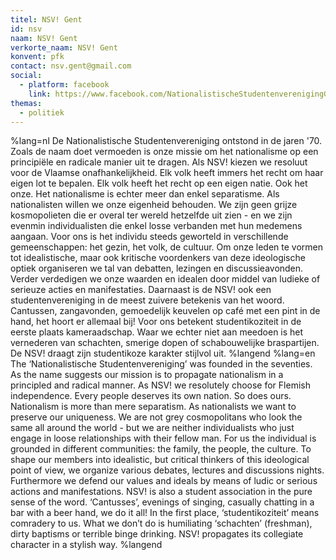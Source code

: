```yaml
---
titel: NSV! Gent
id: nsv
naam: NSV! Gent
verkorte_naam: NSV! Gent
konvent: pfk
contact: nsv.gent@gmail.com
social:
  - platform: facebook
    link: https://www.facebook.com/NationalistischeStudentenverenigingGent/
themas:
  - politiek
---
```


%lang=nl De Nationalistische Studentenvereniging ontstond in de jaren '70. Zoals de naam doet vermoeden is onze missie om het nationalisme op een principiële en radicale manier uit te dragen. Als NSV! kiezen we resoluut voor de Vlaamse onafhankelijkheid. Elk volk heeft immers het recht om haar eigen lot te bepalen. Elk volk heeft het recht op een eigen natie. Ook het onze.
Het nationalisme is echter meer dan enkel separatisme. Als nationalisten willen we onze eigenheid behouden. We zijn geen grijze kosmopolieten die er overal ter wereld hetzelfde uit zien - en we zijn evenmin individualisten die enkel losse verbanden met hun medemens aangaan. Voor ons is het individu steeds geworteld in verschillende gemeenschappen: het gezin, het volk, de cultuur.
Om onze leden te vormen tot idealistische, maar ook kritische voordenkers van deze ideologische optiek organiseren we tal van debatten, lezingen en discussieavonden.
Verder verdedigen we onze waarden en idealen door middel van ludieke of serieuze acties en manifestaties.
Daarnaast is de NSV! ook een studentenvereniging in de meest zuivere betekenis van het woord. Cantussen, zangavonden, gemoedelijk keuvelen op café met een pint in de hand, het hoort er allemaal bij! Voor ons betekent studentikoziteit in de eerste plaats kameraadschap. Waar we echter niet aan meedoen is het vernederen van schachten, smerige dopen of schabouwelijke braspartijen. De NSV! draagt zijn studentikoze karakter stijlvol uit. %langend %lang=en 
The ‘Nationalistische Studentenvereniging’ was founded in the seventies. As the name suggests our mission is to propagate nationalism in a principled and radical manner. As NSV! we resolutely choose for Flemish independence. Every people deserves its own nation. So does ours. Nationalism is more than mere separatism. As nationalists we want to preserve our uniqueness. We are not grey cosmopolitans who look the same all around the world - but we are neither individualists who just engage in loose relationships with their fellow man. For us the individual is grounded in different communities: the family, the people, the culture. To shape our members into idealistic, but critical thinkers of this ideological point of view, we organize various debates, lectures and discussions nights. Furthermore we defend our values and ideals by means of ludic or serious actions and manifestations. NSV! is also a student association in the pure sense of the word. ‘Cantusses’, evenings of singing, casually chatting in a bar with a beer hand, we do it all! In the first place, ‘studentikoziteit’ means comradery to us. What we don’t do is humiliating ‘schachten’ (freshman), dirty baptisms or terrible binge drinking. NSV! propagates its collegiate character in a stylish way. %langend

